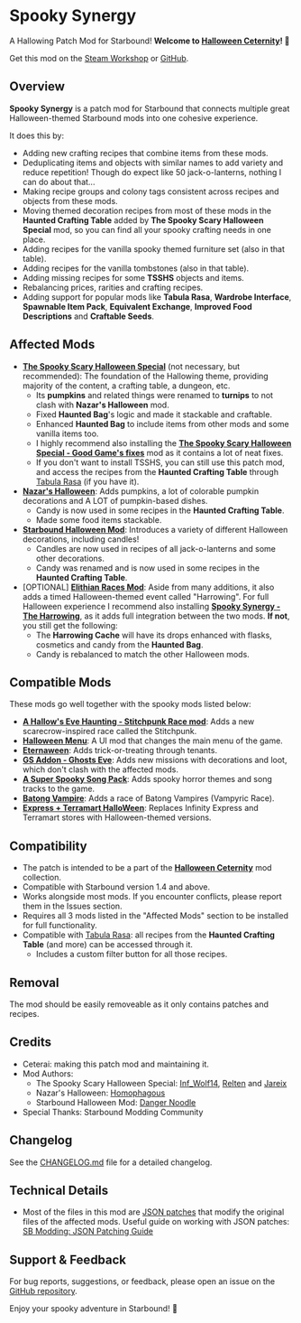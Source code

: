 # Spooky Synergy

A Hallowing Patch Mod for Starbound! **Welcome to [Halloween Ceternity](https://steamcommunity.com/sharedfiles/filedetails/?id=3580687852)! 🎃**

Get this mod on the [Steam Workshop](https://steamcommunity.com/sharedfiles/filedetails/?id=3582677809) or [GitHub](https://github.com/Ceterai/SpookySynergy).

## Overview

**Spooky Synergy** is a patch mod for Starbound that connects multiple great Halloween-themed Starbound mods into one cohesive experience.

It does this by:

- Adding new crafting recipes that combine items from these mods.
- Deduplicating items and objects with similar names to add variety and reduce repetition! Though do expect like 50 jack-o-lanterns, nothing I can do about that...
- Making recipe groups and colony tags consistent across recipes and objects from these mods.
- Moving themed decoration recipes from most of these mods in the **Haunted Crafting Table** added by **The Spooky Scary Halloween Special** mod, so you can find all your spooky crafting needs in one place.
- Adding recipes for the vanilla spooky themed furniture set (also in that table).
- Adding recipes for the vanilla tombstones (also in that table).
- Adding missing recipes for some **TSSHS** objects and items.
- Rebalancing prices, rarities and crafting recipes.
- Adding support for popular mods like **Tabula Rasa**, **Wardrobe Interface**, **Spawnable Item Pack**, **Equivalent Exchange**, **Improved Food Descriptions** and **Craftable Seeds**.

## Affected Mods

- [**The Spooky Scary Halloween Special**](https://steamcommunity.com/sharedfiles/filedetails/?id=787822075) (not necessary, but recommended): The foundation of the Hallowing theme, providing majority of the content, a crafting table, a dungeon, etc.
  - Its **pumpkins** and related things were renamed to **turnips** to not clash with **Nazar's Halloween** mod.
  - Fixed **Haunted Bag**'s logic and made it stackable and craftable.
  - Enhanced **Haunted Bag** to include items from other mods and some vanilla items too.
  - I highly recommend also installing the [**The Spooky Scary Halloween Special - Good Game's fixes**](https://steamcommunity.com/sharedfiles/filedetails/?id=3347411505) mod as it contains a lot of neat fixes.
  - If you don't want to install TSSHS, you can still use this patch mod, and access the recipes from the **Haunted Crafting Table** through [Tabula Rasa](https://steamcommunity.com/sharedfiles/filedetails/?id=737353165) (if you have it).
- [**Nazar's Halloween**](https://steamcommunity.com/sharedfiles/filedetails/?id=3358066460): Adds pumpkins, a lot of colorable pumpkin decorations and A LOT of pumpkin-based dishes.
  - Candy is now used in some recipes in the **Haunted Crafting Table**.
  - Made some food items stackable.
- [**Starbound Halloween Mod**](https://steamcommunity.com/sharedfiles/filedetails/?id=1546609396): Introduces a variety of different Halloween decorations, including candles!
  - Candles are now used in recipes of all jack-o-lanterns and some other decorations.
  - Candy was renamed and is now used in some recipes in the **Haunted Crafting Table**.
- [OPTIONAL] [**Elithian Races Mod**](https://steamcommunity.com/sharedfiles/filedetails/?id=850109963): Aside from many additions, it also adds a timed Halloween-themed event called "Harrowing". For full Halloween experience I recommend also installing [**Spooky Synergy - The Harrowing**](https://steamcommunity.com/sharedfiles/filedetails/?id=3586407233), as it adds full integration between the two mods. **If not**, you still get the following:
  - The **Harrowing Cache** will have its drops enhanced with flasks, cosmetics and candy from the **Haunted Bag**.
  - Candy is rebalanced to match the other Halloween mods.

## Compatible Mods

These mods go well together with the spooky mods listed below:

- [**A Hallow's Eve Haunting - Stitchpunk Race mod**](https://steamcommunity.com/sharedfiles/filedetails/?id=3356301758): Adds a new scarecrow-inspired race called the Stitchpunk.
- [**Halloween Menu**](https://steamcommunity.com/sharedfiles/filedetails/?id=1155040683): A UI mod that changes the main menu of the game.
- [**Eternaween**](https://steamcommunity.com/sharedfiles/filedetails/?id=793546082): Adds trick-or-treating through tenants.
- [**GS Addon - Ghosts Eve**](https://steamcommunity.com/sharedfiles/filedetails/?id=1432243401): Adds new missions with decorations and loot, which don't clash with the affected mods.
- [**A Super Spooky Song Pack**](https://steamcommunity.com/sharedfiles/filedetails/?id=1135970099): Adds spooky horror themes and song tracks to the game.
- [**Batong Vampire**](https://steamcommunity.com/sharedfiles/filedetails/?id=2637449711): Adds a race of Batong Vampires (Vampyric Race).
- [**Express + Terramart HalloWeen**](https://steamcommunity.com/sharedfiles/filedetails/?id=1181105081): Replaces Infinity Express and Terramart stores with Halloween-themed versions.

## Compatibility

- The patch is intended to be a part of the **[Halloween Ceternity](https://steamcommunity.com/sharedfiles/filedetails/?id=3580687852)** mod collection.
- Compatible with Starbound version 1.4 and above.
- Works alongside most mods. If you encounter conflicts, please report them in the Issues section.
- Requires all 3 mods listed in the "Affected Mods" section to be installed for full functionality.
- Compatible with [Tabula Rasa](https://steamcommunity.com/sharedfiles/filedetails/?id=737353165): all recipes from the **Haunted Crafting Table** (and more) can be accessed through it.
  - Includes a custom filter button for all those recipes.

## Removal

The mod should be easily removeable as it only contains patches and recipes.

## Credits

- Ceterai: making this patch mod and maintaining it.
- Mod Authors:
  - The Spooky Scary Halloween Special: [Inf_Wolf14](https://steamcommunity.com/id/inf_wolf14), [Relten](https://steamcommunity.com/id/fjordbingus) and [Jareix](https://steamcommunity.com/profiles/76561198041416557)
  - Nazar's Halloween: [Homophagous](https://steamcommunity.com/profiles/76561198132178129)
  - Starbound Halloween Mod: [Danger Noodle](https://steamcommunity.com/id/habgobibligibla)
- Special Thanks: Starbound Modding Community

## Changelog

See the [CHANGELOG.md](CHANGELOG.md) file for a detailed changelog.

## Technical Details

- Most of the files in this mod are [JSON patches](https://en.wikipedia.org/wiki/JSON_Patch) that modify the original files of the affected mods. Useful guide on working with JSON patches: [SB Modding: JSON Patching Guide](https://steamcommunity.com/sharedfiles/filedetails/?id=2124444255)

## Support & Feedback

For bug reports, suggestions, or feedback, please open an issue on the [GitHub repository](https://github.com/Ceterai/SpookySynergy).

Enjoy your spooky adventure in Starbound! 🎃
